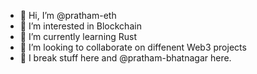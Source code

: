 - 👋 Hi, I’m @pratham-eth
- 👀 I’m interested in Blockchain
- 🌱 I’m currently learning Rust
- 💞️ I’m looking to collaborate on diffenent Web3 projects 
- 🔨 I break stuff here and @pratham-bhatnagar here.

<!---
pratham-eth/pratham-eth is a ✨ special ✨ repository because its `README.md` (this file) appears on your GitHub profile.
You can click the Preview link to take a look at your changes.
--->
